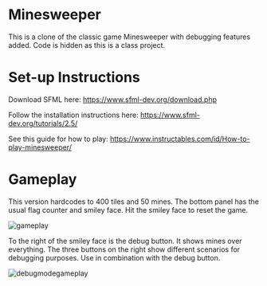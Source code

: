 # Minesweeper

This is a clone of the classic game Minesweeper with debugging features added. Code is hidden as this is a class project. 

# Set-up Instructions

Download SFML here: https://www.sfml-dev.org/download.php

Follow the installation instructions here: https://www.sfml-dev.org/tutorials/2.5/

See this guide for how to play: https://www.instructables.com/id/How-to-play-minesweeper/

# Gameplay

This version hardcodes to 400 tiles and 50 mines. The bottom panel has the usual flag counter and smiley face. Hit the smiley face to reset the game.

![gameplay](https://media0.giphy.com/media/McIK8iUVL6HCHx67fQ/giphy.gif)

To the right of the smiley face is the debug button. It shows mines over everything. 
The three buttons on the right show different scenarios for debugging purposes. Use in combination with the debug button. 

![debugmodegameplay](https://media0.giphy.com/media/hWd6vPha3qFByrHdqi/giphy.gif)
